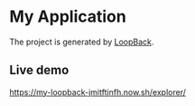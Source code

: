 # My Application

The project is generated by [LoopBack](http://loopback.io).

## Live demo

https://my-loopback-jmitftjnfh.now.sh/explorer/